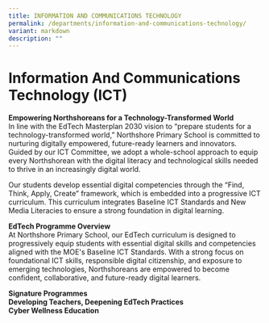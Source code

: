 ```yaml
---
title: INFORMATION AND COMMUNICATIONS TECHNOLOGY
permalink: /departments/information-and-communications-technology/
variant: markdown
description: ""
---
```

# **Information And Communications Technology (ICT)**

**Empowering Northshoreans for a Technology-Transformed World**  
In line with the EdTech Masterplan 2030 vision to “prepare students for a technology-transformed world,” Northshore Primary School is committed to nurturing digitally empowered, future-ready learners and innovators. Guided by our ICT Committee, we adopt a whole-school approach to equip every Northshorean with the digital literacy and technological skills needed to thrive in an increasingly digital world.

Our students develop essential digital competencies through the “Find, Think, Apply, Create” framework, which is embedded into a progressive ICT curriculum. This curriculum integrates Baseline ICT Standards and New Media Literacies to ensure a strong foundation in digital learning.


**EdTech Programme Overview**  
At Northshore Primary School, our EdTech curriculum is designed to progressively equip students with essential digital skills and competencies aligned with the MOE's Baseline ICT Standards. With a strong focus on foundational ICT skills, responsible digital citizenship, and exposure to emerging technologies, Northshoreans are empowered to become confident, collaborative, and future-ready digital learners.  

**Signature Programmes**  
**Developing Teachers, Deepening EdTech Practices**  
**Cyber Wellness Education**